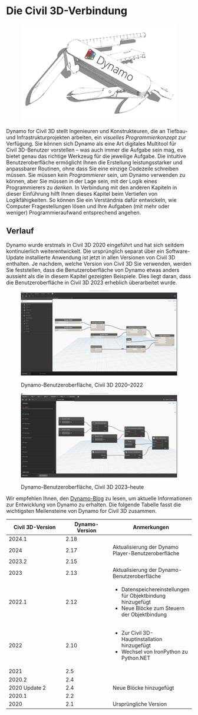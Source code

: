 # Die Civil 3D-Verbindung

<figure><img src="../.gitbook/assets/DynamoSwissKnife-WhiteBackground_edit (2).jpg" alt="" width="563"><figcaption></figcaption></figure>

Dynamo for Civil 3D stellt Ingenieuren und Konstrukteuren, die an Tiefbau- und Infrastrukturprojekten arbeiten, ein _visuelles Programmierkonzept_ zur Verfügung. Sie können sich Dynamo als eine Art digitales Multitool für Civil 3D-Benutzer vorstellen – was auch immer die Aufgabe sein mag, es bietet genau das richtige Werkzeug für die jeweilige Aufgabe. Die intuitive Benutzeroberfläche ermöglicht Ihnen die Erstellung leistungsstarker und anpassbarer Routinen, ohne dass Sie eine einzige Codezeile schreiben müssen. Sie müssen kein _Programmierer_ sein, um Dynamo verwenden zu können, aber Sie müssen in der Lage sein, mit der Logik eines Programmierers zu _denken_. In Verbindung mit den anderen Kapiteln in dieser Einführung hilft Ihnen dieses Kapitel beim Vertiefen von Logikfähigkeiten. So können Sie ein Verständnis dafür entwickeln, wie Computer Fragestellungen lösen und Ihre Aufgaben (mit mehr oder weniger) Programmieraufwand entsprechend angehen.

## Verlauf

Dynamo wurde erstmals in Civil 3D 2020 eingeführt und hat sich seitdem kontinuierlich weiterentwickelt. Die ursprünglich separat über ein Software-Update installierte Anwendung ist jetzt in allen Versionen von Civil 3D enthalten. Je nachdem, welche Version von Civil 3D Sie verwenden, werden Sie feststellen, dass die Benutzeroberfläche von Dynamo etwas anders aussieht als die in diesem Kapitel gezeigten Beispiele. Dies liegt daran, dass die Benutzeroberfläche in Civil 3D 2023 erheblich überarbeitet wurde.

<figure><img src="../.gitbook/assets/c3d-ui-old.png" alt=""><figcaption><p>Dynamo-Benutzeroberfläche, Civil 3D 2020–2022</p></figcaption></figure>

<figure><img src="../.gitbook/assets/c3d-ui-new.png" alt=""><figcaption><p>Dynamo-Benutzeroberfläche, Civil 3D 2023–heute</p></figcaption></figure>

Wir empfehlen Ihnen, den [Dynamo-Blog](https://dynamobim.org/blog/) zu lesen, um aktuelle Informationen zur Entwicklung von Dynamo zu erhalten. Die folgende Tabelle fasst die wichtigsten Meilensteine von Dynamo for Civil 3D zusammen. 

<table data-full-width="false"><thead><tr><th width="180">Civil 3D-Version</th><th width="161">Dynamo-Version</th><th>Anmerkungen</th></tr></thead><tbody><tr><td>2024.1</td><td>2.18</td><td></td></tr><tr><td>2024</td><td>2.17</td><td>Aktualisierung der Dynamo Player-Benutzeroberfläche</td></tr><tr><td>2023.2</td><td>2.15</td><td></td></tr><tr><td>2023</td><td>2.13</td><td>Aktualisierung der Dynamo-Benutzeroberfläche</td></tr><tr><td>2022.1</td><td>2.12</td><td><ul><li>Datenspeichereinstellungen für Objektbindung hinzugefügt</li><li>Neue Blöcke zum Steuern der Objektbindung</li></ul></td></tr><tr><td>2022</td><td>2.10</td><td><ul><li>Zur Civil 3D-Hauptinstallation hinzugefügt</li><li>Wechsel von IronPython zu Python.NET</li></ul></td></tr><tr><td>2021</td><td>2.5</td><td></td></tr><tr><td>2020.2</td><td>2.4</td><td></td></tr><tr><td>2020 Update 2</td><td>2.4</td><td>Neue Blöcke hinzugefügt</td></tr><tr><td>2020.1</td><td>2.2</td><td></td></tr><tr><td>2020</td><td>2.1</td><td>Ursprüngliche Version</td></tr></tbody></table>
